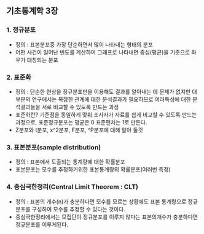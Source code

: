 ## 기초통계학 3장

### 1. 정규분포 
* 정의 : 표본분포중 가장 단순하면서 많이 나타내는 형태의 분포 
* 어떤 사건이 일어난 빈도를 계산하여 그래프로 나타내면 중심(평균)을 기준으로 좌우가 대칭되는 분포<br>

### 2. 표준화 
* 정의 : 단순한 현상을 정규분포만을 이용해도 결과를 알아내는 데 문제가 없지만 대부분의 연구에서는 복잡한 관계에 대한 분석결과가 필요하므로 여러특성에 대한 분석결과들을 서로 비교할 수 있도록 만드는 과정<br>
* 표준화란? 기준점을 동일하게 맞춰 조사자가 자료를 쉽게 비교할 수 있도록 만드는 과정으로, 표준정규분포는 평균은 0 표준편차는 1로 만든다.<br>
* Z분포와 t분포, x^2분포, F분포, ^P분포에 대해 알아 둘것<br>

### 3. 표본분포(sample distribution) 
* 정의 : 표본에서 도출되는 통계량에 대한 확률분포 <br>
* 표본분포는 모수를 추정하기위한 표본통계량의 확률분포(여러번 측정)<br>

### 4. 중심극한정리(Central Limit Theorem : CLT) 
* 정의 : 표본의 개수(n)가 충분하다면 모수를 모르는 상황에도 표본 통계량으로 정규분포를 구성하여 모수를 추정할 수 있다는 것이다.<br>
* 중심극한정리에서는 모집단이 정규분포를 이루지 않다는 표본의개수가 충분하다면 정규분포를 이루게된다.<br>

